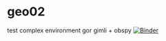 # geo02
test complex environment gor gimli + obspy
[![Binder](https://mybinder.org/badge_logo.svg)](https://mybinder.org/v2/gh/stefanazzz/geo02/master)

